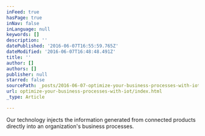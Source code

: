 ```yaml
---
inFeed: true
hasPage: true
inNav: false
inLanguage: null
keywords: []
description: ''
datePublished: '2016-06-07T16:55:59.765Z'
dateModified: '2016-06-07T16:48:48.491Z'
title: ''
author: []
authors: []
publisher: null
starred: false
sourcePath: _posts/2016-06-07-optimize-your-business-processes-with-iot.md
url: optimize-your-business-processes-with-iot/index.html
_type: Article

---
```

Our technology injects the information generated from connected products directly into an organization's business processes.